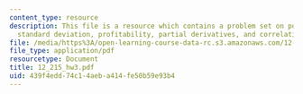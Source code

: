```yaml
---
content_type: resource
description: This file is a resource which contains a problem set on polynomial, matrix,
  standard deviation, profitability, partial derivatives, and correlation.
file: /media/https%3A/open-learning-course-data-rc.s3.amazonaws.com/12-215-modern-navigation-fall-2006/439f4edd74c14aeba414fe50b59e93b4_12_215_hw3.pdf
file_type: application/pdf
resourcetype: Document
title: 12_215_hw3.pdf
uid: 439f4edd-74c1-4aeb-a414-fe50b59e93b4
---
```

